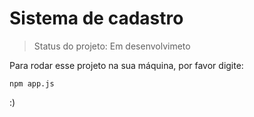# Sistema de cadastro 

> Status do projeto: Em desenvolvimeto

Para rodar esse projeto na sua máquina, por favor digite:

```
npm app.js
```

:)